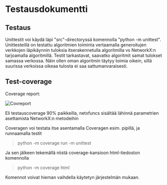 # Testausdokumentti

## Testaus

Unittestit voi käydä läpi "src"-directoryssä komennolla "python -m unittest".
Unittesteillä on testattu algoritmien toiminta vertaamalla generoitujen verkkojen läpikäynnin tuloksia
itserakennetulla algoritmilla vs NetworkX:n tarjoamalla algoritmillä. Testit tarkastavat, saavatko algoritmit samat tulokset samassa verkossa. Näin ollen oman algoritmin täytyy toimia oikein, sillä suurissa verkoissa oikeaa tulosta ei saa sattumanvaraisesti.

## Test-coverage

Coverage report:

![Covreport](https://i.imgur.com/8E9sIIm.jpg)

Eli testauscoverage 90% paikkeilla, netxfuncs sisältää lähinnä parametrien asettamista NetworkX:n metodeihin

Coveragen voi testata itse asentamalla Coveragen esim. pipillä, ja runnaamalla testit

 > python -m coverage run -m unittest

 Ja sen jälkeen tekemällä niistä coverage-kansioon html-tiedoston komennolla 

 > python -m coverage html

 Komennot voivat hieman vaihdella käytetyn järjestelmän mukaan.